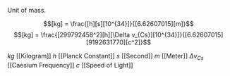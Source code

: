 Unit of mass.

$$[kg] = \frac{[h][s][10^{34}]}{[6.62607015][m]}$$
$$[kg] = \frac{[299792458^2][h][\Delta v_{Cs}][10^{34}]}{[6.62607015][9192631770][c^2]}$$

$kg$ [[Kilogram]]
$h$ [[Planck Constant]]
$s$ [[Second]]
$m$ [[Meter]]
$\Delta v_{Cs}$ [[Caesium Frequency]]
$c$ [[Speed of Light]]
